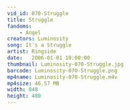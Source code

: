 ```yaml
---
vid_id: 070-Struggle
title: Struggle
fandoms:
    - Angel
creators: Luminosity
song: It's a Struggle
artist: Ringside
date:   2006-01-01 10:00:00
thumbnail: Luminosity-070-Struggle.jpg
barcode: Luminosity-070-Struggle.png
mp4name: Luminosity-070-Struggle.m4v
mp4size: 46.57 MB
width: 848
height: 480
---
```



  